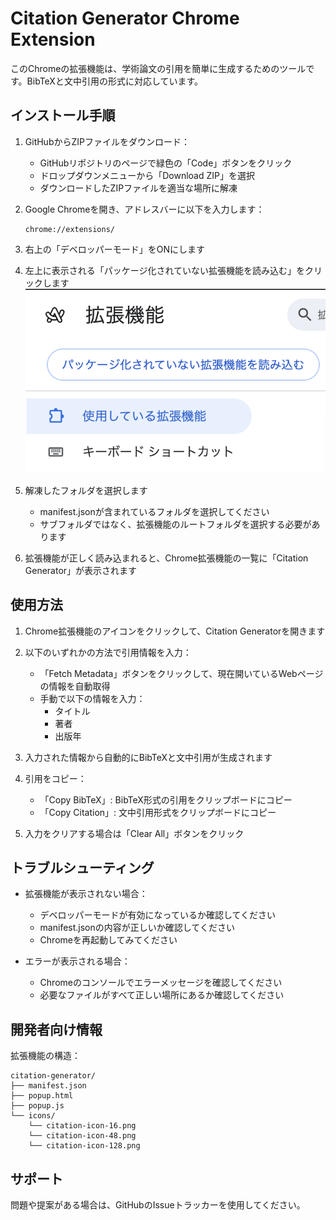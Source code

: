 # Citation Generator Chrome Extension

このChromeの拡張機能は、学術論文の引用を簡単に生成するためのツールです。BibTeXと文中引用の形式に対応しています。

## インストール手順

1. GitHubからZIPファイルをダウンロード：
   - GitHubリポジトリのページで緑色の「Code」ボタンをクリック
   - ドロップダウンメニューから「Download ZIP」を選択
   - ダウンロードしたZIPファイルを適当な場所に解凍

2. Google Chromeを開き、アドレスバーに以下を入力します：
   ```
   chrome://extensions/
   ```

3. 右上の「デベロッパーモード」をONにします

4. 左上に表示される「パッケージ化されていない拡張機能を読み込む」をクリックします
   ![Image from Gyazo](img/パッケージ化されていない.png)

5. 解凍したフォルダを選択します
   - manifest.jsonが含まれているフォルダを選択してください
   - サブフォルダではなく、拡張機能のルートフォルダを選択する必要があります

6. 拡張機能が正しく読み込まれると、Chrome拡張機能の一覧に「Citation Generator」が表示されます

## 使用方法

1. Chrome拡張機能のアイコンをクリックして、Citation Generatorを開きます

2. 以下のいずれかの方法で引用情報を入力：
   - 「Fetch Metadata」ボタンをクリックして、現在開いているWebページの情報を自動取得
   - 手動で以下の情報を入力：
     - タイトル
     - 著者
     - 出版年

3. 入力された情報から自動的にBibTeXと文中引用が生成されます

4. 引用をコピー：
   - 「Copy BibTeX」: BibTeX形式の引用をクリップボードにコピー
   - 「Copy Citation」: 文中引用形式をクリップボードにコピー

5. 入力をクリアする場合は「Clear All」ボタンをクリック

## トラブルシューティング

- 拡張機能が表示されない場合：
  - デベロッパーモードが有効になっているか確認してください
  - manifest.jsonの内容が正しいか確認してください
  - Chromeを再起動してみてください

- エラーが表示される場合：
  - Chromeのコンソールでエラーメッセージを確認してください
  - 必要なファイルがすべて正しい場所にあるか確認してください

## 開発者向け情報

拡張機能の構造：
```
citation-generator/
├── manifest.json
├── popup.html
├── popup.js
└── icons/
    └── citation-icon-16.png
    └── citation-icon-48.png
    └── citation-icon-128.png
```

## サポート

問題や提案がある場合は、GitHubのIssueトラッカーを使用してください。